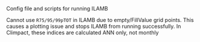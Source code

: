 Config file and scripts for running ILAMB

Cannot use `R75/95/99pTOT` in ILAMB due to empty/FillValue grid points. This causes a plotting issue and stops ILAMB from running successfully. In Climpact, these indices are calculated ANN only, not monthly